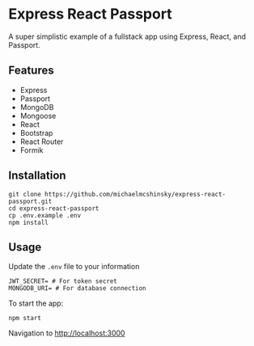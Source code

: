 # Express React Passport

A super simplistic example of a fullstack app using Express, React, and Passport.

## Features
* Express
* Passport
* MongoDB
* Mongoose
* React
* Bootstrap
* React Router
* Formik

## Installation

```
git clone https://github.com/michaelmcshinsky/express-react-passport.git
cd express-react-passport
cp .env.example .env
npm install
```

## Usage

Update the `.env` file to your information
```
JWT_SECRET= # For token secret
MONGODB_URI= # For database connection
```
To start the app:

```
npm start
```

Navigation to [http://localhost:3000](http://localhost:3000)
